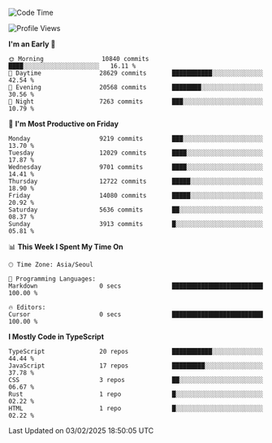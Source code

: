 <!--START_SECTION:waka-->
![Code Time](http://img.shields.io/badge/Code%20Time-7%2C264%20hrs%2029%20mins-blue)

![Profile Views](http://img.shields.io/badge/Profile%20Views-0-blue)

**I'm an Early 🐤** 

```text
🌞 Morning                10840 commits       ████░░░░░░░░░░░░░░░░░░░░░   16.11 % 
🌆 Daytime                28629 commits       ███████████░░░░░░░░░░░░░░   42.54 % 
🌃 Evening                20568 commits       ████████░░░░░░░░░░░░░░░░░   30.56 % 
🌙 Night                  7263 commits        ███░░░░░░░░░░░░░░░░░░░░░░   10.79 % 
```
📅 **I'm Most Productive on Friday** 

```text
Monday                   9219 commits        ███░░░░░░░░░░░░░░░░░░░░░░   13.70 % 
Tuesday                  12029 commits       ████░░░░░░░░░░░░░░░░░░░░░   17.87 % 
Wednesday                9701 commits        ████░░░░░░░░░░░░░░░░░░░░░   14.41 % 
Thursday                 12722 commits       █████░░░░░░░░░░░░░░░░░░░░   18.90 % 
Friday                   14080 commits       █████░░░░░░░░░░░░░░░░░░░░   20.92 % 
Saturday                 5636 commits        ██░░░░░░░░░░░░░░░░░░░░░░░   08.37 % 
Sunday                   3913 commits        █░░░░░░░░░░░░░░░░░░░░░░░░   05.81 % 
```


📊 **This Week I Spent My Time On** 

```text
🕑︎ Time Zone: Asia/Seoul

💬 Programming Languages: 
Markdown                 0 secs              █████████████████████████   100.00 % 

🔥 Editors: 
Cursor                   0 secs              █████████████████████████   100.00 % 
```

**I Mostly Code in TypeScript** 

```text
TypeScript               20 repos            ███████████░░░░░░░░░░░░░░   44.44 % 
JavaScript               17 repos            █████████░░░░░░░░░░░░░░░░   37.78 % 
CSS                      3 repos             ██░░░░░░░░░░░░░░░░░░░░░░░   06.67 % 
Rust                     1 repo              █░░░░░░░░░░░░░░░░░░░░░░░░   02.22 % 
HTML                     1 repo              █░░░░░░░░░░░░░░░░░░░░░░░░   02.22 % 
```




 Last Updated on 03/02/2025 18:50:05 UTC
<!--END_SECTION:waka-->

